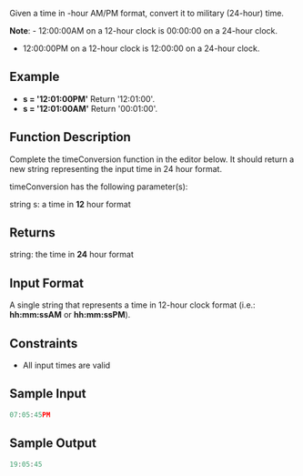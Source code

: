 Given a time in -hour AM/PM format, convert it to military (24-hour) time.

__Note__: - 12:00:00AM on a 12-hour clock is 00:00:00 on a 24-hour clock.
- 12:00:00PM on a 12-hour clock is 12:00:00 on a 24-hour clock.

## Example

* __s = '12:01:00PM'__
Return '12:01:00'.
* __s = '12:01:00AM'__
Return '00:01:00'.

## Function Description

Complete the timeConversion function in the editor below. It should return a new string representing the input time in 24 hour format.

timeConversion has the following parameter(s):

string s: a time in __12__ hour format
## Returns

string: the time in __24__ hour format

## Input Format

A single string  that represents a time in 12-hour clock format (i.e.: __hh:mm:ssAM__ or __hh:mm:ssPM__).

## Constraints

* All input times are valid

## Sample Input
``` javascript
07:05:45PM
```
## Sample Output
``` javascript
19:05:45
```